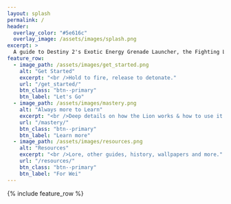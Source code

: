 ```yaml
---
layout: splash
permalink: /
header:
  overlay_color: "#5e616c"
  overlay_image: /assets/images/splash.png
excerpt: >
  A guide to Destiny 2's Exotic Energy Grenade Launcher, the Fighting Lion.<br /><br />
feature_row:
  - image_path: /assets/images/get_started.png
    alt: "Get Started"
    excerpt: "<br />Hold to fire, release to detonate."
    url: "/get_started/"
    btn_class: "btn--primary"
    btn_label: "Let's Go"
  - image_path: /assets/images/mastery.png
    alt: "Always more to Learn"
    excerpt: "<br />Deep details on how the Lion works & how to use it."
    url: "/mastery/"
    btn_class: "btn--primary"
    btn_label: "Learn more"
  - image_path: /assets/images/resources.png
    alt: "Resources"
    excerpt: "<br />Lore, other guides, history, wallpapers and more."
    url: "/resources/"
    btn_class: "btn--primary"
    btn_label: "For Wei"
---
```


{% include feature_row %}
